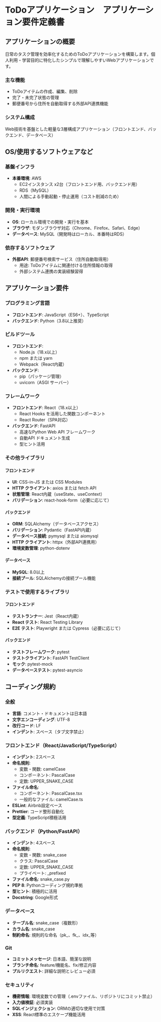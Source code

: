 # ToDoアプリケーション　アプリケーション要件定義書

## アプリケーションの概要
日常のタスク管理を効率化するためのToDoアプリケーションを構築します。個人利用・学習目的に特化したシンプルで理解しやすいWebアプリケーションです。

### 主な機能
- ToDoアイテムの作成、編集、削除
- 完了・未完了状態の管理
- 郵便番号から住所を自動取得する外部API連携機能

### システム構成
Web技術を基盤とした軽量な3層構成アプリケーション（フロントエンド、バックエンド、データベース）

## OS/使用するソフトウェアなど

### 基盤インフラ
- **本番環境**: AWS
  - EC2インスタンス x2台（フロントエンド用、バックエンド用）
  - RDS（MySQL）
  - 人間による手動起動・停止運用（コスト削減のため）

### 開発・実行環境
- **OS**: ローカル環境での開発・実行を基本
- **ブラウザ**: モダンブラウザ対応（Chrome、Firefox、Safari、Edge）
- **データベース**: MySQL（開発時はローカル、本番時はRDS）

### 依存するソフトウェア
- **外部API**: 郵便番号検索サービス（住所自動取得用）
  - 用途: ToDoアイテムに関連付ける住所情報の取得
  - 外部システム連携の実装経験習得

## アプリケーション要件

### プログラミング言語
- **フロントエンド**: JavaScript（ES6+）、TypeScript
- **バックエンド**: Python（3.8以上推奨）

### ビルドツール
- **フロントエンド**: 
  - Node.js（18.x以上）
  - npm または yarn
  - Webpack（React内蔵）
- **バックエンド**: 
  - pip（パッケージ管理）
  - uvicorn（ASGI サーバー）

### フレームワーク
- **フロントエンド**: React（18.x以上）
  - React Hooks を活用した関数コンポーネント
  - React Router（SPA対応）
- **バックエンド**: FastAPI
  - 高速なPython Web API フレームワーク
  - 自動API ドキュメント生成
  - 型ヒント活用

### その他ライブラリ

#### フロントエンド
- **UI**: CSS-in-JS または CSS Modules
- **HTTP クライアント**: axios または fetch API
- **状態管理**: React内蔵（useState、useContext）
- **バリデーション**: react-hook-form（必要に応じて）

#### バックエンド
- **ORM**: SQLAlchemy（データベースアクセス）
- **バリデーション**: Pydantic（FastAPI内蔵）
- **データベース接続**: pymysql または aiomysql
- **HTTP クライアント**: httpx（外部API連携用）
- **環境変数管理**: python-dotenv

#### データベース
- **MySQL**: 8.0以上
- **接続プール**: SQLAlchemyの接続プール機能

### テストで使用するライブラリ

#### フロントエンド
- **テストランナー**: Jest（React内蔵）
- **React テスト**: React Testing Library
- **E2E テスト**: Playwright または Cypress（必要に応じて）

#### バックエンド
- **テストフレームワーク**: pytest
- **テストクライアント**: FastAPI TestClient
- **モック**: pytest-mock
- **データベーステスト**: pytest-asyncio

## コーディング規約

### 全般
- **言語**: コメント・ドキュメントは日本語
- **文字エンコーディング**: UTF-8
- **改行コード**: LF
- **インデント**: スペース（タブ文字禁止）

### フロントエンド（React/JavaScript/TypeScript）
- **インデント**: 2スペース
- **命名規則**:
  - 変数・関数: camelCase
  - コンポーネント: PascalCase
  - 定数: UPPER_SNAKE_CASE
- **ファイル命名**:
  - コンポーネント: PascalCase.tsx
  - 一般的なファイル: camelCase.ts
- **ESLint**: Airbnb設定ベース
- **Prettier**: コード整形自動化
- **型定義**: TypeScript積極活用

### バックエンド（Python/FastAPI）
- **インデント**: 4スペース
- **命名規則**:
  - 変数・関数: snake_case
  - クラス: PascalCase
  - 定数: UPPER_SNAKE_CASE
  - プライベート: _prefixed
- **ファイル命名**: snake_case.py
- **PEP 8**: Pythonコーディング規約準拠
- **型ヒント**: 積極的に活用
- **Docstring**: Google形式

### データベース
- **テーブル名**: snake_case（複数形）
- **カラム名**: snake_case
- **制約命名**: 規則的な命名（pk_、fk_、idx_等）

### Git
- **コミットメッセージ**: 日本語、簡潔な説明
- **ブランチ命名**: feature/機能名、fix/修正内容
- **プルリクエスト**: 詳細な説明とレビュー必須

### セキュリティ
- **機密情報**: 環境変数での管理（.envファイル、リポジトリにコミット禁止）
- **入力値検証**: 必須実装
- **SQLインジェクション**: ORMの適切な使用で対策
- **XSS**: React標準のエスケープ機能活用